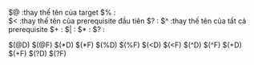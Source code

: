 $@	:thay thế tên của target
$%	:	
$<	:thay thế tên của prerequisite đầu tiên
$?	:
$^	:thay thế tên của tất cả prerequisite
$+	:
$|	:
$*	:
$?	:

$(@D)
$(@F)
$(*D)
$(*F)
$(%D)
$(%F)
$(<D)
$(<F)
$(^D)
$(^F)
$(+D)
$(+F)
$(?D)
$(?F)